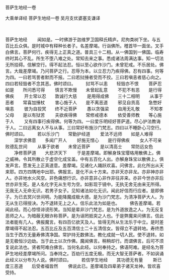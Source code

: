 菩萨生地经一卷


大乘单译经
菩萨生地经一卷
吴月支优婆塞支谦译


　　

菩萨生地经
　　闻如是。一时佛游于迦维罗卫国释氏精庐。尼拘类树下坐。与五百比丘众俱。是时城中有释种长者子。名差摩竭。行诣佛所。稽首毕一面坐。叉手白佛言。菩萨何行。疾得无上正真之道。普具三十二相。从一佛国到一佛国。临寿终时其心不乱。所生不堕八难之处。常知去来之事。悉成诸法周满达事。知一切法无所挂碍。信解空行。得不起法忍。恒以至心欲作沙门。未曾犯戒。不乐居处。佛言。大哉差摩竭。乃问菩萨之行。忍辱为本。以立忍力乃疾得佛。忍有四事。何等为四。一曰若骂詈者默而不报。二曰若挝捶者受而不挍。三曰若嗔恚者慈心向之。四曰若轻毁者不念其恶。佛时颂曰。
　　挝骂不以恚　　轻毁亦不恨
　　菩萨忍如是　　所问悉可得
　　慎言不欺慢　　未曾起乱意
　　不犯不有恶　　是行得佛疾
　　开士常以忍　　敦诚行大慈
　　是用得成佛　　三十二相明
　　从事于恶者　　常喜加捶杖
　　害心施于人　　是不离恶道
　　邪见自贡高　　急憋好嗔恚
　　彼为自投冥　　终不近菩萨
　　愚以贪强梁　　自用无礼敬
　　不知孝父母　　是以有狱苦
　　夫欲疾得佛　　常修戒德本
　　依受善师教　　等心施于人
　　又有四事行疾得佛。何等为四。一曰爱乐明经好菩萨道。尽心护法教诲于人。二曰远离女人不与从事。三曰常好布施沙门梵志。四曰以不睡卧心习空行。佛时颂曰。
　　若以乐沙门　　常勤护经道
　　爱法不远师　　如是人难得
　　深学求佛意　　多闻广开人
　　好施无悭心　　是行得佛疾
　　女人不可亲　　败德乱世间
　　从事于欲者　　未曾近菩萨
　　是以清高士　　常防远女色
　　净修菩萨道　　大悲济天下
　　于是差摩竭。即解身珠宝璎珞用散佛上。佛之威神。令其所散止于虚空化成宝盖。中有五百化人出。亦解身珠宝以散佛上。俱发声言。愿发无上正真道意。差摩竭。见诸化人踊跃欢喜。问佛言。此化所出从天来耶。四方四隅地中出耶。佛报言。是化不从十方来。亦非天亦非龙。亦非神亦非人。亦非地水火风空。非色痛想行识。亦非意非心非作非往非来。亦非今世亦非后世亦非生死。是人名化字无从生号为空。如影现于镜中。无执无舍无由来无所得。无我无人无命无识。若男子女子。见知诸法如化无识。闻此好信而行应者。是即佛子。为已去冥兴世间明。为能降魔成极大德。是为沙门梵志。为清净菩萨大人。为无从生已得授决。为不退转无上之人。信乐此法为如是也。
　　佛告差摩竭。若闻此经。而心惊怪诽谤形笑。当知是辈非沙门梵志。是为外道放逸之人。为无反复恶师之人。为暗蔽无眼诈称菩萨。是为诬罔抵突之人也。于是弊魔来问佛言。信此法者能有几人。佛报魔言。有四百亿欲天及人。皆得无所从生法乐于中立。是时差摩竭得不起法忍。五百比丘及五百清信士二十五清信女。皆得立不退转地。寿终悉当生于西方无量寿佛清净国。常护持无数佛法。教化成就一切人民。使不退转。如是无极恒沙边劫。当于此土以次作佛。魔闻佛言。稍稍却行。而谓佛言。后可不须复说此法也。贤者阿难白佛言。当何名此经。以何奉持之。佛语阿难。是经名为菩萨生地经差摩竭所问。当奉持之。百劫行五度无极。而无大智无菩萨者。不如讽诵此经义以分布为人说。佛时颂曰。
　　若信学生地经　　其功德无有量
　　斯已度三恶道　　后受者福皆然
　　佛说此已。差摩竭及四辈弟子诸天龙神。皆欢喜受持。

 
